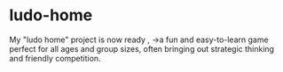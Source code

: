 # ludo-home
My "ludo home" project is now ready ,  ->a fun and easy-to-learn game perfect for all ages and group sizes, often bringing out strategic thinking and friendly competition. 
